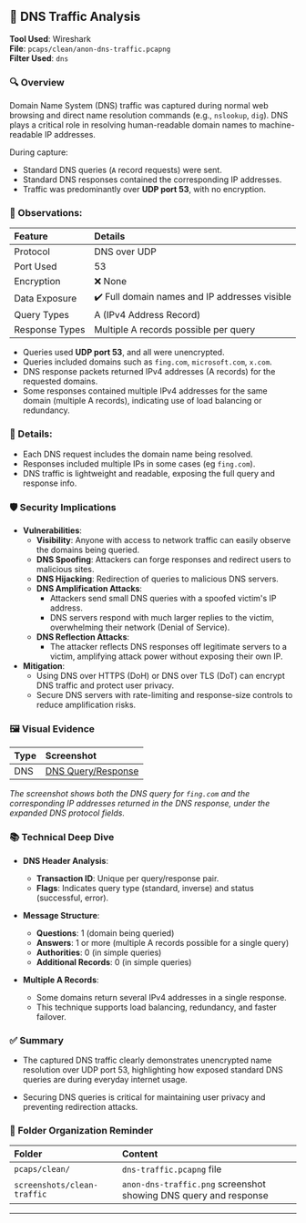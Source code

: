 ## 📡 DNS Traffic Analysis

**Tool Used**: Wireshark  
**File**: `pcaps/clean/anon-dns-traffic.pcapng`  
**Filter Used**: `dns`

### 🔍 Overview

Domain Name System (DNS) traffic was captured during normal web browsing and direct name resolution commands (e.g., `nslookup`, `dig`). DNS plays a critical role in resolving human-readable domain names to machine-readable IP addresses.

During capture:
- Standard DNS queries (`A` record requests) were sent.
- Standard DNS responses contained the corresponding IP addresses.
- Traffic was predominantly over **UDP port 53**, with no encryption.

### 🧪 Observations:

| Feature | Details |
|:--------|:--------|
| Protocol | DNS over UDP |
| Port Used | 53 |
| Encryption | ❌ None |
| Data Exposure | ✔️ Full domain names and IP addresses visible |
| Query Types | A (IPv4 Address Record) |
| Response Types | Multiple A records possible per query |

- Queries used **UDP port 53**, and all were unencrypted.
- Queries included domains such as `fing.com`, `microsoft.com`, `x.com`.
- DNS response packets returned IPv4 addresses (A records) for the requested domains.
- Some responses contained multiple IPv4 addresses for the same domain (multiple A records), indicating use of load balancing or redundancy.

### 📑 Details:
- Each DNS request includes the domain name being resolved.
- Responses included multiple IPs in some cases (eg `fing.com`).
- DNS traffic is lightweight and readable, exposing the full query and response info.

### 🛡️ Security Implications

- **Vulnerabilities**:
  - **Visibility**: Anyone with access to network traffic can easily observe the domains being queried.
  - **DNS Spoofing**: Attackers can forge responses and redirect users to malicious sites.
  - **DNS Hijacking**: Redirection of queries to malicious DNS servers.
  - **DNS Amplification Attacks**:
    - Attackers send small DNS queries with a spoofed victim's IP address.
    - DNS servers respond with much larger replies to the victim, overwhelming their network (Denial of Service).
  - **DNS Reflection Attacks**:
    - The attacker reflects DNS responses off legitimate servers to a victim, amplifying attack power without exposing their own IP.
- **Mitigation**:
  - Using DNS over HTTPS (DoH) or DNS over TLS (DoT) can encrypt DNS traffic and protect user privacy.
  - Secure DNS servers with rate-limiting and response-size controls to reduce amplification risks.

### 🖼️ Visual Evidence

| Type | Screenshot |
|:-----|:-----------|
| DNS | [DNS Query/Response](https://github.com/user-attachments/assets/e5da1936-fbc4-4f7e-aad8-e25262f76a9c) |

*The screenshot shows both the DNS query for `fing.com` and the corresponding IP addresses returned in the DNS response, under the expanded DNS protocol fields.*

### 📚 Technical Deep Dive 

- **DNS Header Analysis**:
  - **Transaction ID**: Unique per query/response pair.
  - **Flags**: Indicates query type (standard, inverse) and status (successful, error).
- **Message Structure**:
  - **Questions**: 1 (domain being queried)
  - **Answers**: 1 or more (multiple A records possible for a single query)
  - **Authorities**: 0 (in simple queries)
  - **Additional Records**: 0 (in simple queries)

- **Multiple A Records**:
  - Some domains return several IPv4 addresses in a single response.
  - This technique supports load balancing, redundancy, and faster failover.

### ✅ Summary

- The captured DNS traffic clearly demonstrates unencrypted name resolution over UDP port 53, highlighting how exposed standard DNS queries are during everyday internet usage.

- Securing DNS queries is critical for maintaining user privacy and preventing redirection attacks.

### 📂 Folder Organization Reminder

| Folder | Content |
|:-------|:--------|
| `pcaps/clean/` | `dns-traffic.pcapng` file |
| `screenshots/clean-traffic` | `anon-dns-traffic.png` screenshot showing DNS query and response |

---
